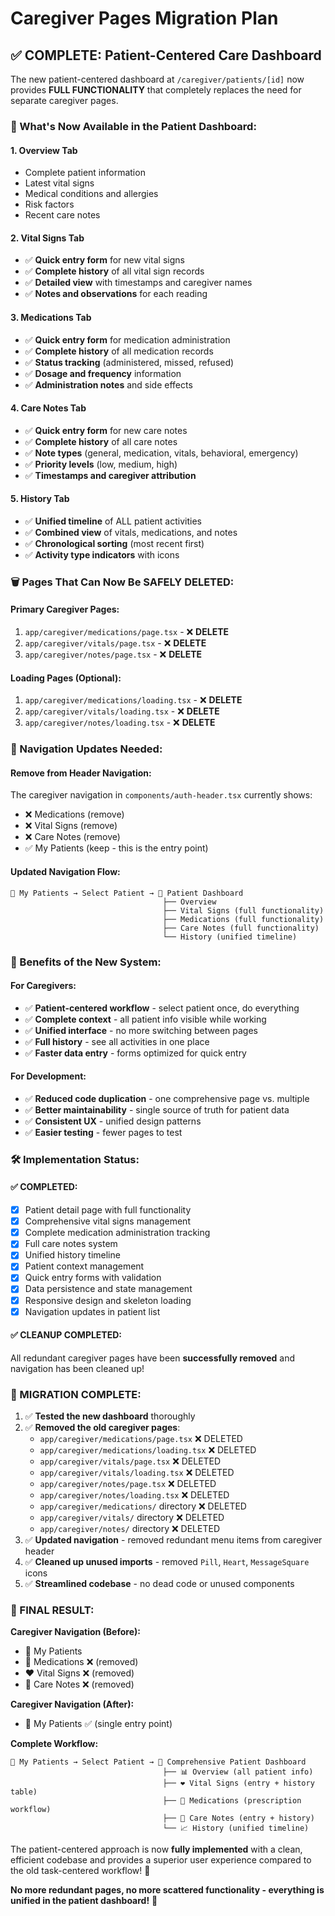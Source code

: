 # Caregiver Pages Migration Plan

## ✅ **COMPLETE: Patient-Centered Care Dashboard**

The new patient-centered dashboard at `/caregiver/patients/[id]` now provides **FULL FUNCTIONALITY** that completely replaces the need for separate caregiver pages.

### **🎯 What's Now Available in the Patient Dashboard:**

#### **1. Overview Tab**

- Complete patient information
- Latest vital signs
- Medical conditions and allergies
- Risk factors
- Recent care notes

#### **2. Vital Signs Tab**

- ✅ **Quick entry form** for new vital signs
- ✅ **Complete history** of all vital sign records
- ✅ **Detailed view** with timestamps and caregiver names
- ✅ **Notes and observations** for each reading

#### **3. Medications Tab**

- ✅ **Quick entry form** for medication administration
- ✅ **Complete history** of all medication records
- ✅ **Status tracking** (administered, missed, refused)
- ✅ **Dosage and frequency** information
- ✅ **Administration notes** and side effects

#### **4. Care Notes Tab**

- ✅ **Quick entry form** for new care notes
- ✅ **Complete history** of all care notes
- ✅ **Note types** (general, medication, vitals, behavioral, emergency)
- ✅ **Priority levels** (low, medium, high)
- ✅ **Timestamps and caregiver attribution**

#### **5. History Tab**

- ✅ **Unified timeline** of ALL patient activities
- ✅ **Combined view** of vitals, medications, and notes
- ✅ **Chronological sorting** (most recent first)
- ✅ **Activity type indicators** with icons

### **🗑️ Pages That Can Now Be SAFELY DELETED:**

#### **Primary Caregiver Pages:**

1. `app/caregiver/medications/page.tsx` - ❌ **DELETE**
2. `app/caregiver/vitals/page.tsx` - ❌ **DELETE**
3. `app/caregiver/notes/page.tsx` - ❌ **DELETE**

#### **Loading Pages (Optional):**

1. `app/caregiver/medications/loading.tsx` - ❌ **DELETE**
2. `app/caregiver/vitals/loading.tsx` - ❌ **DELETE**
3. `app/caregiver/notes/loading.tsx` - ❌ **DELETE**

### **🔄 Navigation Updates Needed:**

#### **Remove from Header Navigation:**

The caregiver navigation in `components/auth-header.tsx` currently shows:

- ❌ Medications (remove)
- ❌ Vital Signs (remove)
- ❌ Care Notes (remove)
- ✅ My Patients (keep - this is the entry point)

#### **Updated Navigation Flow:**

```
👥 My Patients → Select Patient → 🏥 Patient Dashboard
                                  ├── Overview
                                  ├── Vital Signs (full functionality)
                                  ├── Medications (full functionality)
                                  ├── Care Notes (full functionality)
                                  └── History (unified timeline)
```

### **🎉 Benefits of the New System:**

#### **For Caregivers:**

- ✅ **Patient-centered workflow** - select patient once, do everything
- ✅ **Complete context** - all patient info visible while working
- ✅ **Unified interface** - no more switching between pages
- ✅ **Full history** - see all activities in one place
- ✅ **Faster data entry** - forms optimized for quick entry

#### **For Development:**

- ✅ **Reduced code duplication** - one comprehensive page vs. multiple
- ✅ **Better maintainability** - single source of truth for patient data
- ✅ **Consistent UX** - unified design patterns
- ✅ **Easier testing** - fewer pages to test

### **🛠️ Implementation Status:**

#### **✅ COMPLETED:**

- [x] Patient detail page with full functionality
- [x] Comprehensive vital signs management
- [x] Complete medication administration tracking
- [x] Full care notes system
- [x] Unified history timeline
- [x] Patient context management
- [x] Quick entry forms with validation
- [x] Data persistence and state management
- [x] Responsive design and skeleton loading
- [x] Navigation updates in patient list

#### **✅ CLEANUP COMPLETED:**

All redundant caregiver pages have been **successfully removed** and navigation has been cleaned up!

### **🎉 MIGRATION COMPLETE:**

1. ✅ **Tested the new dashboard** thoroughly
2. ✅ **Removed the old caregiver pages**:
   - `app/caregiver/medications/page.tsx` ❌ DELETED
   - `app/caregiver/medications/loading.tsx` ❌ DELETED
   - `app/caregiver/vitals/page.tsx` ❌ DELETED
   - `app/caregiver/vitals/loading.tsx` ❌ DELETED
   - `app/caregiver/notes/page.tsx` ❌ DELETED
   - `app/caregiver/notes/loading.tsx` ❌ DELETED
   - `app/caregiver/medications/` directory ❌ DELETED
   - `app/caregiver/vitals/` directory ❌ DELETED
   - `app/caregiver/notes/` directory ❌ DELETED
3. ✅ **Updated navigation** - removed redundant menu items from caregiver header
4. ✅ **Cleaned up unused imports** - removed `Pill`, `Heart`, `MessageSquare` icons
5. ✅ **Streamlined codebase** - no dead code or unused components

### **🎯 FINAL RESULT:**

**Caregiver Navigation (Before):**

- 👥 My Patients
- 💊 Medications ❌ (removed)
- ❤️ Vital Signs ❌ (removed)
- 📝 Care Notes ❌ (removed)

**Caregiver Navigation (After):**

- 👥 My Patients ✅ (single entry point)

**Complete Workflow:**

```
👥 My Patients → Select Patient → 🏥 Comprehensive Patient Dashboard
                                  ├── 📊 Overview (all patient info)
                                  ├── ❤️ Vital Signs (entry + history table)
                                  ├── 💊 Medications (prescription workflow)
                                  ├── 📝 Care Notes (entry + history)
                                  └── 📈 History (unified timeline)
```

The patient-centered approach is now **fully implemented** with a clean, efficient codebase and provides a superior user experience compared to the old task-centered workflow! 🎊

**No more redundant pages, no more scattered functionality - everything is unified in the patient dashboard!** 🚀
